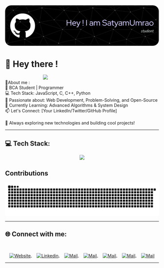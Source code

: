 ![Header](./github-header-image.png)


# 👋 Hey there !
<img align="right" margin="20px" width="380px" src="https://user-images.githubusercontent.com/74038190/225813708-98b745f2-7d22-48cf-9150-083f1b00d6c9.gif"> <br>
💫About me :<br>🚀 BCA Student | Programmer<br>💻 Tech Stack: JavaScript, C, C++, Python<br>🔧 Passionate about: Web Development, Problem-Solving, and Open-Source<br>📌 Currently Learning: Advanced Algorithms & System Design<br>📫 Let's Connect: [Your LinkedIn/Twitter/GitHub Profile]<br><br>🌱 Always exploring new technologies and building cool projects!

<hr>


 
## 💻 Tech Stack: 
<p align="center"> <img src="https://skillicons.dev/icons?i=html,css,tailwind,js,c,cpp,py,git,github,githubactions,vscode,vercel,netlify,figma,aws,linux,arch" /> </p>

## Contributions
<p align="center"> 
<picture>
  <source media="(prefers-color-scheme: dark)" srcset="https://raw.githubusercontent.com/satyam-umrao/satyam-umrao/output/github-contribution-grid-snake-dark.svg">
  <source media="(prefers-color-scheme: light)" srcset="https://raw.githubusercontent.com/satyam-umrao/satyam-umrao/output/github-contribution-grid-snake.svg">
  <img alt="github contribution grid snake animation" src="https://raw.githubusercontent.com/satyam-umrao/satyam-umrao/output/github-contribution-grid-snake.svg">
</picture>
  </p>
<hr>


## 🌐 Connect with me:
<br>
<p align="center">
  <a href="https://instagram.com/s.a.t.y.a.m_84">
    <img align="center" src="https://cdn.worldvectorlogo.com/logos/instagram-2016-6.svg" width="70" height="50" alt="Website"/>
  </a>
  &nbsp;&nbsp;&nbsp;
  <a href="https://www.linkedin.com/in/satyam-umrao-4b3615287?utm_source=share&utm_campaign=share_via&utm_content=profile&utm_medium=android_app">
    <img align="center" src="https://cdn.worldvectorlogo.com/logos/linkedin-icon-3.svg" width="70" height="50" alt="Linkedin"/>
  </a>
  &nbsp;&nbsp;&nbsp;
  <a href="https://pin.it/49B6UBltq">
    <img align="center" src="https://cdn.worldvectorlogo.com/logos/pinterest-3.svg" width="75" height="50" alt="Mail" />
  </a>
  &nbsp;&nbsp;&nbsp;
  <a href="https://www.quora.com/profile/Satyam-Umrao-4">
    <img align="center" src="https://cdn.worldvectorlogo.com/logos/quora-logo-2015.svg" width="75" height="50" alt="Mail" />
  </a>
  &nbsp;&nbsp;&nbsp;
  <a href="https://x.com/SatyamUmrao_?t=lE07xwkYqjQ13boA9p9f2Q&s=09">
    <img align="center" src="https://cdn.worldvectorlogo.com/logos/twitter-logo-2.svg" width="75" height="50" alt="Mail" />
  </a>
  &nbsp;&nbsp;&nbsp;
  <a href="https://wa.me/+919794069148?text=Hi%20" >
    <img align="center" src="https://cdn.worldvectorlogo.com/logos/whatsapp-2.svg" width="115" height="65" alt="Mail" />
  </a>
  &nbsp;&nbsp;&nbsp;
  <a href="mailto:satyamumrao11225@gmail.com">
    <img align="center" src="https://cdn.worldvectorlogo.com/logos/official-gmail-icon-2020-.svg" width="75" height="50" alt="Mail" />
  </a>
  <hr>
</p>
